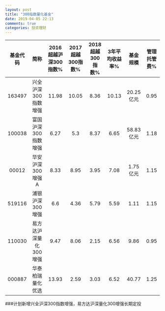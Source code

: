```yaml
---
layout: post
title: "300指数量化基金"
date: 2019-04-05 22:13
comments: true
categories: 投资理财
---
```




基金代码 | 简称 | 2016超越沪深300指数% | 2017超越300指数% | 2018超越300指数%|3年平均收益率%|基金规模|管理托管费%
:-: | :-:| :-: | :-: | :-: | :-:| :-:| :-:
|163497|兴全沪深300指数增强|11.98|10.05|8.36|10.13|20.25亿元|0.95
|100038|富国沪深300指数增强|6.27|5.3|8.37|6.65|58.83亿元|1.18
|00012|华安沪深300增强A|8.33|8.95|3.95|7.08|1.75亿元|1.15
|519116|浦银沪深300增强|6.6|4.36|5.79|5.59|1.11|1.15
|110030|易方达沪深量化300增强|9.47|8.06|2.15|6.56|9.86|0.95
 000887|华泰柏瑞量化优选 | 13.93 |2.59 |3.03|6.52| 40.77|1.25

###计划新增兴全沪深300指数增强，易方达沪深量化300增强长期定投